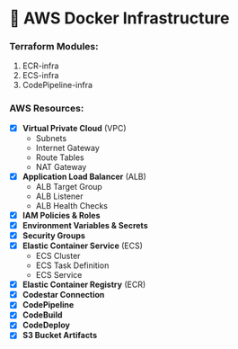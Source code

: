 # 🚜 AWS Docker Infrastructure

### Terraform Modules:
1. ECR-infra
2. ECS-infra
3. CodePipeline-infra

### AWS Resources:
- [x] **Virtual Private Cloud** (VPC)
    - Subnets
    - Internet Gateway
    - Route Tables
    - NAT Gateway
- [x] **Application Load Balancer** (ALB)
    - ALB Target Group
    - ALB Listener
    - ALB Health Checks
- [x] **IAM Policies & Roles**
- [x] **Environment Variables & Secrets**
- [x] **Security Groups**
- [x] **Elastic Container Service** (ECS)
    - ECS Cluster
    - ECS Task Definition
    - ECS Service
- [x] **Elastic Container Registry** (ECR)
- [x] **Codestar Connection**
- [x] **CodePipeline**
- [x] **CodeBuild**
- [x] **CodeDeploy**
- [X] **S3 Bucket Artifacts**